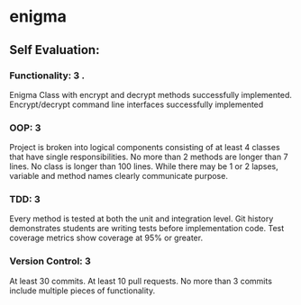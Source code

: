 # enigma

## Self Evaluation:  

### Functionality: 3 .
  Enigma Class with encrypt and decrypt methods successfully implemented. Encrypt/decrypt command line interfaces successfully implemented  

### OOP: 3
  Project is broken into logical components consisting of at least 4 classes that have single responsibilities. No more than 2 methods are longer than 7 lines. No class is longer than 100 lines. While there may be 1 or 2 lapses, variable and method names clearly communicate purpose.  


### TDD: 3

  Every method is tested at both the unit and integration level. Git history demonstrates students are writing tests before implementation code. Test coverage metrics show coverage at 95% or greater.  

### Version Control: 3  

  At least 30 commits. At least 10 pull requests. No more than 3 commits include multiple pieces of functionality.
